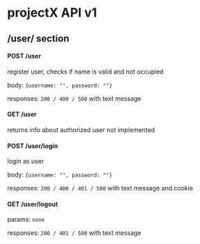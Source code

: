 # projectX API v1
## /user/ section

#### POST  /user
register user, checks if name is valid and not occupied

body: `{username: "", password: ""}`

responses: `200 / 400 / 500` with text message

#### GET  /user
returns info about authorized user
not implemented

#### POST  /user/login
login as user

body: `{username: "", password: ""}`

responses: `200 / 400 / 401 / 500` with text message and cookie

#### GET  /user/logout

params: `none`

responses: `200 / 401 / 500` with text message
